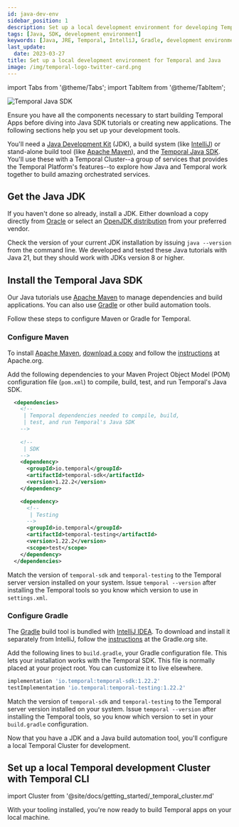 ```yaml
---
id: java-dev-env
sidebar_position: 1
description: Set up a local development environment for developing Temporal applications using the Java programming language.
tags: [Java, SDK, development environment]
keywords: [Java, JRE, Temporal, IntelliJ, Gradle, development environment]
last_update:
  date: 2023-03-27
title: Set up a local development environment for Temporal and Java
image: /img/temporal-logo-twitter-card.png
---
```


import Tabs from '@theme/Tabs';
import TabItem from '@theme/TabItem';

![Temporal Java SDK](/img/sdk_banners/banner_java.png)

Ensure you have all the components necessary to start building Temporal Apps before diving into Java SDK tutorials or creating new applications. The following sections help you set up your development tools.

You'll need a [Java Development Kit](https://www.oracle.com/java/technologies/downloads/) (JDK), a build system  (like [IntelliJ](https://www.jetbrains.com/idea/)) or stand-alone build tool (like [Apache Maven](https://maven.apache.org)), and the [Temporal Java SDK](https://github.com/temporalio/sdk-java). You'll use these with a Temporal Cluster--a group of services that provides the Temporal Platform's features--to explore how Java and Temporal work together to build amazing orchestrated services.

## Get the Java JDK

If you haven't done so already, install a JDK. Either download a copy directly from [Oracle](https://www.oracle.com/java/technologies/downloads) or select an [OpenJDK distribution](https://adoptium.net/marketplace/?os=any&arch=any&package=jdk) from your preferred vendor. 

Check the version of your current JDK installation by issuing `java --version` from the command line. We developed and tested these Java tutorials with Java 21, but they should work with JDKs version 8 or higher.

## Install the Temporal Java SDK

Our Java tutorials use [Apache Maven](https://maven.apache.org/) to manage dependencies and build applications. You can also use [Gradle](https://gradle.org) or other build automation tools.

Follow these steps to configure Maven or Gradle for Temporal.

<Tabs groupId="build-tool" queryString>
  <TabItem value="maven" label="Maven">
  
### Configure Maven

To install [Apache Maven](https://maven.apache.org/), [download a copy](https://maven.apache.org/download.cgi) and follow the [instructions](https://maven.apache.org/install.html) at Apache.org. 

Add the following dependencies to your Maven Project Object Model (POM) configuration file (`pom.xml`) to compile, build, test, and run Temporal's Java SDK.

```xml
  <dependencies>
    <!-- 
     | Temporal dependencies needed to compile, build, 
     | test, and run Temporal's Java SDK
    -->
    
    <!--
     | SDK
    -->
    <dependency>
      <groupId>io.temporal</groupId>
      <artifactId>temporal-sdk</artifactId>
      <version>1.22.2</version>
    </dependency>

    <dependency>
      <!--
       | Testing
      -->
      <groupId>io.temporal</groupId>
      <artifactId>temporal-testing</artifactId>
      <version>1.22.2</version>
      <scope>test</scope>
    </dependency>  
  </dependencies>
```

Match the version of `temporal-sdk` and `temporal-testing` to the Temporal server version installed on your system. Issue `temporal --version` after installing the Temporal tools so you know which version to use in `settings.xml`.

  </TabItem>
  <TabItem value="gradle" label="Gradle">

### Configure Gradle

The [Gradle](https://gradle.org) build tool is bundled with [IntelliJ IDEA](https://www.jetbrains.com/idea/). To download and install it separately from IntelliJ, follow the [instructions](https://gradle.org/install/) at the Gradle.org site.

Add the following lines to `build.gradle`, your Gradle configuration file. This lets your installation works with the Temporal SDK. This file is normally placed at your project root. You can customize it to live elsewhere.

```groovy
implementation 'io.temporal:temporal-sdk:1.22.2' 
testImplementation 'io.temporal:temporal-testing:1.22.2'
```

Match the version of `temporal-sdk` and `temporal-testing` to the Temporal server version installed on your system. Issue `temporal --version` after installing the Temporal tools, so you know which version to set in your `build.gradle` configuration.

  </TabItem>
</Tabs>

Now that you have a JDK and a Java build automation tool, you'll configure a local Temporal Cluster for development.

## Set up a local Temporal development Cluster with Temporal CLI

import Cluster  from '@site/docs/getting_started/_temporal_cluster.md'

<Cluster />

With your tooling installed, you're now ready to build Temporal apps on your local machine.
